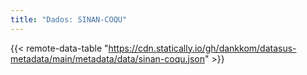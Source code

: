 ```yaml
---
title: "Dados: SINAN-COQU"
---
```


{{< remote-data-table "https://cdn.statically.io/gh/dankkom/datasus-metadata/main/metadata/data/sinan-coqu.json" >}}
